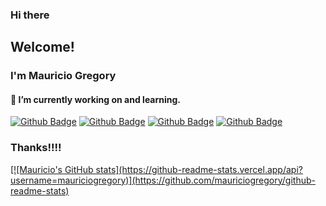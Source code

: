
### Hi there

## Welcome!

### I'm Mauricio Gregory

####  🔭 I’m currently working on and learning.
[![Github Badge](https://img.shields.io/badge/Javascript----yellowgreen)](#)
[![Github Badge](https://img.shields.io/badge/Java-%2B-red)](#)
[![Github Badge](https://img.shields.io/badge/Css-%2B-green)](#)
[![Github Badge](https://img.shields.io/badge/Html-%2B-orange)](#)

### Thanks!!!!
<div>
  <a href="">
  [![Mauricio's GitHub stats](https://github-readme-stats.vercel.app/api?username=mauriciogregory)](https://github.com/mauriciogregory/github-readme-stats)
<div>


<!--
**mauriciogregory/mauriciogregory** is a ✨ _special_ ✨ repository because its `README.md` (this file) appears on your GitHub profile.

Here are some ideas to get you started:

- 🔭 I’m currently working on ...
- 🌱 I’m currently learning ...
- 👯 I’m looking to collaborate on ...
- 🤔 I’m looking for help with ...
- 💬 Ask me about ...
- 📫 How to reach me: ...
- 😄 Pronouns: ...
- ⚡ Fun fact: ...

-->
